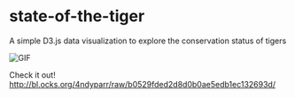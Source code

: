 # state-of-the-tiger
A simple D3.js data visualization to explore the conservation status of tigers

![GIF](https://github.com/4ndyparr/state-of-the-tiger/blob/master/sample.gif)

Check it out!
http://bl.ocks.org/4ndyparr/raw/b0529fded2d8d0b0ae5edb1ec132693d/

